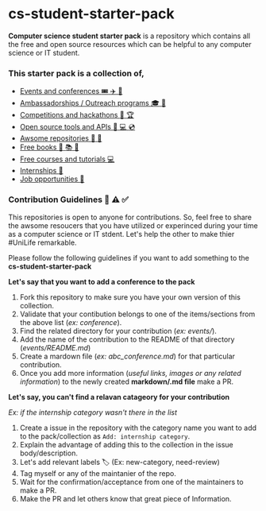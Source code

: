 # cs-student-starter-pack

**Computer science student starter pack** is a repository which contains all the free and open source resources which can be helpful to any computer science or IT student.

### This starter pack is a collection of,

- [Events and conferences :tickets: :airplane: :calendar:](events/README.md)
- [Ambassadorships / Outreach programs :mortar_board: :school_satchel:](ambassadorship_programs/README.md)
- [Competitions and hackathons :triangular_flag_on_post: :trophy:](competitions/README.md)
- [Open source tools and APIs :wrench: :computer: :cd:](tools/README.md)
- [Awsome repositories :file_folder: :open_file_folder:](repo_collection/README.md)
- [Free books :closed_book: :books: :book:](books/README.md)
- [Free courses and tutorials :computer:](courses/README.md)
- [Internships :mag_right:](internships/README.md)
- [Job opportunities :mag_right:](job_opportunities/README.md)

### Contribution Guidelines :eyes: :warning: :white_check_mark:

This repositories is open to anyone for contributions. So, feel free to share the awsome resoucers that you have utilized or experinced during your time as a computer science or IT stdent. Let's help the other to make thier #UniLife remarkable.

Please follow the following guidelines if you want to add something to the **cs-student-starter-pack**

**Let's say that you want to add a conference to the pack**

1. Fork this repository to make sure you have your own version of this collection.
2. Validate that your contibution belongs to one of the items/sections from the above list (_ex: conference_).
3. Find the related directory for your contribution (_ex: events/_).
4. Add the name of the contribution to the README of that directory (_events/README.md_)
5. Create a mardown file (_ex: abc_conference.md_) for that particular contribution.
6. Once you add more information (_useful links, images or any related information_) to the newly created **markdown/.md file** make a PR.

**Let's say, you can't find a relavan catageory for your contribution**

_Ex: if the internship category wasn't there in the list_

1. Create a issue in the repository with the category name you want to add to the pack/collection as `Add: internship category`.
2. Explain the advantage of adding this to the collection in the issue body/description.
3. Let's add relevant labels 🏷 (Ex: new-category, need-review)
4. Tag myself or any of the maintanier of the repo.
5. Wait for the confirmation/acceptance from one of the maintainers to make a PR.
6. Make the PR and let others know that great piece of Information.
